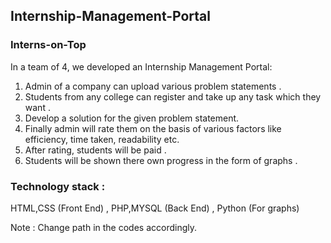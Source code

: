 ## Internship-Management-Portal
### Interns-on-Top
In a team of 4, we developed an Internship Management Portal:</br>
1) Admin of a company can upload various problem statements .</br>
2) Students from any college can register and take up any task which they want .</br>
3) Develop a solution for the given problem statement. </br>
4) Finally admin will rate them on the basis of various factors like efficiency, time taken, readability etc.</br> 
5) After rating, students will be paid .</br>
6) Students will be shown there own progress in the form of graphs .</br>

### Technology stack :</br>
HTML,CSS (Front End) , PHP,MYSQL (Back End) , Python (For graphs)

Note : Change path in the codes accordingly.
